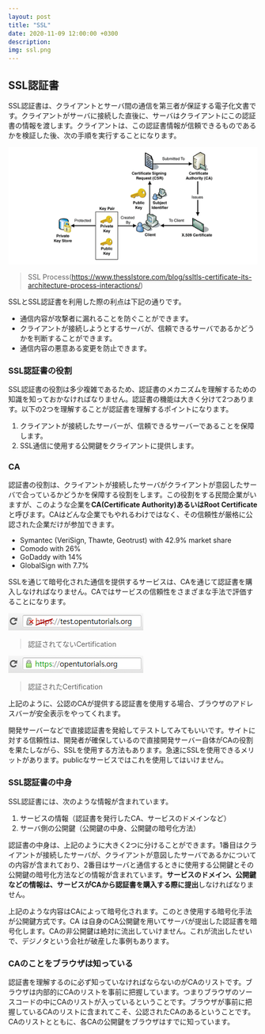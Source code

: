 ```yaml
---
layout: post
title: "SSL"
date: 2020-11-09 12:00:00 +0300
description: 
img: ssl.png
---
```


## SSL認証書

SSL認証書は、クライアントとサーバ間の通信を第三者が保証する電子化文書です。クライアントがサーバに接続した直後に、サーバはクライアントにこの認証書の情報を渡します。クライアントは、この認証書情報が信頼できるものであるかを検証した後、次の手順を実行することになります。

![SSL Process](../assets/img/ssl_process.png)
> SSL Process(https://www.thesslstore.com/blog/ssltls-certificate-its-architecture-process-interactions/)

SSLとSSL認証書を利用した際の利点は下記の通りです。

-  通信内容が攻撃者に漏れることを防ぐことができます。
-  クライアントが接続しようとするサーバが、信頼できるサーバであるかどうかを判断することができます。
-  通信内容の悪意ある変更を防止できます。

### SSL認証書の役割

SSL認証書の役割は多少複雑であるため、認証書のメカニズムを理解するための知識を知っておかなければなりません。認証書の機能は大きく分けて2つあります。以下の2つを理解することが認証書を理解するポイントになります。

1. クライアントが接続したサーバーが、信頼できるサーバーであることを保障します。
2. SSL通信に使用する公開鍵をクライアントに提供します。

### CA

認証書の役割は、クライアントが接続したサーバがクライアントが意図したサーバで合っているかどうかを保障する役割をします。この役割をする民間企業がいますが、このような企業を**CA(Certificate Authority)**あるいは**Root Certificate**と呼びます。CAはどんな企業でもやれるわけではなく、その信頼性が厳格に公認された企業だけが参加できます。

- Symantec (VeriSign, Thawte, Geotrust) with 42.9% market share
- Comodo with 26%
- GoDaddy with 14%
- GlobalSign with 7.7%

SSLを通じて暗号化された通信を提供するサービスは、CAを通じて認証書を購入しなければなりません。CAではサービスの信頼性をさまざまな手法で評価することになります。

![Not Authorized Certification](../assets/img/not_auth.gif)
> 認証されてないCertification

![Authorized Certification](../assets/img/auth.gif)
> 認証されたCertification

上記のように、公認のCAが提供する認証書を使用する場合、ブラウザのアドレスバーが安全表示をやってくれます。

開発サーバーなどで直接認証書を発給してテストしてみてもいいです。サイトに対する信頼性は、開発者が確保しているので直接開発サーバー自体がCAの役割を果たしながら、SSLを使用する方法もあります。急速にSSLを使用できるメリットがあります。publicなサービスではこれを使用してはいけません。

### SSL認証書の中身

SSL認証書には、次のような情報が含まれています。

1. サービスの情報（認証書を発行したCA、サービスのドメインなど）
2. サーバ側の公開鍵（公開鍵の中身、公開鍵の暗号化方法）

認証書の中身は、上記のように大きく2つに分けることができます。1番目はクライアントが接続したサーバが、クライアントが意図したサーバであるかについての内容が含まれており、2番目はサーバと通信するときに使用する公開鍵とその公開鍵の暗号化方法などの情報が含まれています。**サービスのドメイン、公開鍵などの情報は、サービスがCAから認証書を購入する際に提出**しなければなりません。

上記のような内容はCAによって暗号化されます。このとき使用する暗号化手法が公開鍵方式です。CA  は自身のCA公開鍵を用いてサーバが提出した認証書を暗号化します。CAの非公開鍵は絶対に流出していけません。これが流出したせいで、デジノタという会社が破産した事例もあります。

### CAのことをブラウザは知っている

認証書を理解するのに必ず知っていなければならないのがCAのリストです。ブラウザは内部的にCAのリストを事前に把握しています。つまりブラウザのソースコードの中にCAのリストが入っているということです。ブラウザが事前に把握しているCAのリストに含まれてこそ、公認されたCAのあるということです。CAのリストとともに、各CAの公開鍵をブラウザはすでに知っています。

